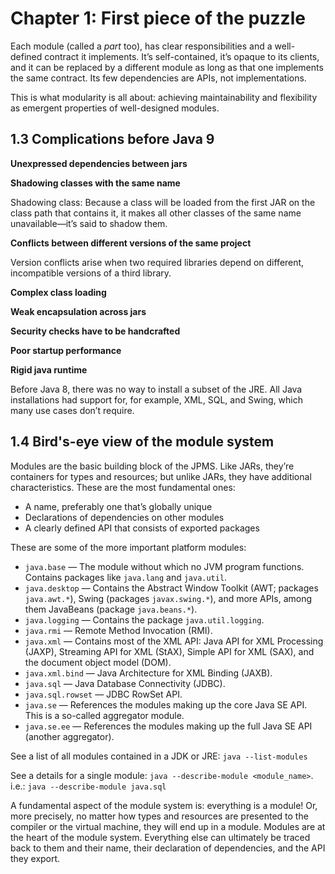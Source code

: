# Chapter 1: First piece of the puzzle

Each module (called a *part* too), has clear responsibilities and a well-defined contract it implements. It’s self-contained, it’s opaque to its clients, and it can be replaced by a different module as long as that one implements the same contract. Its few dependencies are APIs, not implementations.

This is what modularity is all about: achieving maintainability and flexibility as emergent properties of well-designed modules.

## 1.3	Complications before Java 9

**Unexpressed dependencies between jars**

**Shadowing classes with the same name**

Shadowing class: Because a class will be loaded from the first JAR on the class path that contains it, it makes all other classes of the same name unavailable—it’s said to shadow them.

**Conflicts between different versions of the same project**

Version conflicts arise when two required libraries depend on different, incompatible versions of a third library.

**Complex class loading**

**Weak encapsulation across jars**

**Security checks have to be handcrafted**

**Poor startup performance**

**Rigid java runtime**

Before Java 8, there was no way to install a subset of the JRE. All Java installations had support for, for example, XML, SQL, and Swing, which many use cases don’t require.

## 1.4	Bird's-eye view of the module system

Modules are the basic building block of the JPMS. Like JARs, they’re containers for types and resources; but unlike JARs, they have additional characteristics. These are the most fundamental ones:

  - A name, preferably one that’s globally unique
  - Declarations of dependencies on other modules
  - A clearly defined API that consists of exported packages

These are some of the more important platform modules:

  - `java.base` — The module without which no JVM program functions. Contains packages like `java.lang` and `java.util`.
  - `java.desktop` — Contains the Abstract Window Toolkit (AWT; packages `java.awt.*`), Swing (packages `javax.swing.*`), and more APIs, among them JavaBeans (package `java.beans.*`).
  - `java.logging` — Contains the package `java.util.logging`.
  - `java.rmi` — Remote Method Invocation (RMI).
  - `java.xml` — Contains most of the XML API: Java API for XML Processing (JAXP), Streaming API for XML (StAX), Simple API for XML (SAX), and the document object model (DOM).
  - `java.xml.bind` — Java Architecture for XML Binding (JAXB).
  - `java.sql` — Java Database Connectivity (JDBC).
  - `java.sql.rowset` — JDBC RowSet API.
  - `java.se` — References the modules making up the core Java SE API. This is a so-called aggregator module.
  - `java.se.ee` — References the modules making up the full Java SE API (another aggregator).

See a list of all modules contained in a JDK or JRE: `java --list-modules`

See a details for a single module: `java --describe-module <module_name>`. i.e.: `java --describe-module java.sql`

A fundamental aspect of the module system is: everything is a module! Or, more precisely, no matter how types and resources are presented to the compiler or the virtual machine, they will end up in a module. Modules are at the heart of the module system. Everything else can ultimately be traced back to them and their name, their declaration of dependencies, and the API they export.
